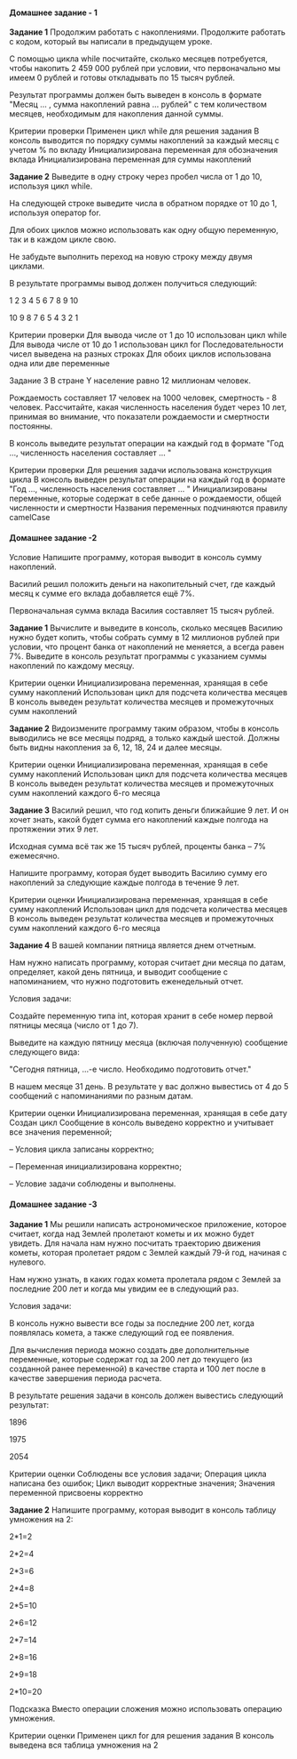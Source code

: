 #### **Домашнее задание - 1**

**Задание 1**
Продолжим работать с накоплениями. Продолжите работать с кодом, который вы написали в предыдущем уроке.

С помощью цикла while посчитайте, сколько месяцев потребуется, чтобы накопить 2 459 000 рублей при условии, 
что первоначально мы имеем 0 рублей и готовы откладывать по 15 тысяч рублей.

Результат программы должен быть выведен в консоль в формате "Месяц … , сумма накоплений равна … рублей" 
с тем количеством месяцев, необходимым для накопления данной суммы.

Критерии проверки
Применен цикл while для решения задания
В консоль выводится по порядку суммы накоплений за каждый месяц с учетом % по вкладу
Инициализирована переменная для обозначения вклада
Инициализирована переменная для суммы накоплений

**Задание 2**
Выведите в одну строку через пробел числа от 1 до 10, используя цикл while.

На следующей строке выведите числа в обратном порядке от 10 до 1, используя оператор for.

Для обоих циклов можно использовать как одну общую переменную, так и в каждом цикле свою.

Не забудьте выполнить переход на новую строку между двумя циклами.

В результате программы вывод должен получиться следующий:

1 2 3 4 5 6 7 8 9 10

10 9 8 7 6 5 4 3 2 1

Критерии проверки
Для вывода числе от 1 до 10 использован цикл while
Для вывода числе от 10 до 1 использован цикл for
Последовательности чисел выведена на разных строках
Для обоих циклов использована одна или две переменные

Задание 3
В стране Y население равно 12 миллионам человек.

Рождаемость составляет 17 человек на 1000 человек, смертность - 8 человек. Рассчитайте, 
какая численность населения будет через 10 лет, принимая во внимание, 
что показатели рождаемости и смертности постоянны.

В консоль выведите результат операции на каждый год в формате "Год …, численность населения составляет … "

Критерии проверки
Для решения задачи использована конструкция цикла
В консоль выведен результат операции на каждый год в формате "Год …, численность населения составляет … "
Инициализированы переменные, которые содержат в себе данные о рождаемости, общей численности и смертности
Названия переменных подчиняются правилу camelCase

#### **Домашнее задание -2**

Условие
Напишите программу, которая выводит в консоль сумму накоплений.

Василий решил положить деньги на накопительный счет, где каждый месяц к сумме его вклада добавляется ещё 7%.

Первоначальная сумма вклада Василия составляет 15 тысяч рублей.

**Задание 1**
Вычислите и выведите в консоль, сколько месяцев Василию нужно будет копить, 
чтобы собрать сумму в 12 миллионов рублей при условии, что процент банка от накоплений не меняется, 
а всегда равен 7%. Выведите в консоль результат программы с указанием суммы накоплений по каждому месяцу.

Критерии оценки
Инициализирована переменная, хранящая в себе сумму накоплений
Использован цикл для подсчета количества месяцев
В консоль выведен результат количества месяцев и промежуточных сумм накоплений

**Задание 2**
Видоизмените программу таким образом, чтобы в консоль выводились не все месяцы подряд, 
а только каждый шестой. Должны быть видны накопления за 6, 12, 18, 24 и далее месяцы.

Критерии оценки
Инициализирована переменная, хранящая в себе сумму накоплений
Использован цикл для подсчета количества месяцев
В консоль выведен результат количества месяцев и промежуточных сумм накоплений каждого 6-го месяца

**Задание 3**
Василий решил, что год копить деньги ближайшие 9 лет. И он хочет знать,
какой будет сумма его накоплений каждые полгода на протяжении этих 9 лет.

Исходная сумма всё так же 15 тысяч рублей, проценты банка – 7% ежемесячно.

Напишите программу, которая будет выводить Василию сумму его накоплений за следующие каждые полгода в течение 9 лет.

Критерии оценки
Инициализирована переменная, хранящая в себе сумму накоплений
Использован цикл для подсчета количества месяцев
В консоль выведен результат количества месяцев и промежуточных сумм накоплений каждого 6-го месяца

**Задание 4**
В вашей компании пятница является днем отчетным.

Нам нужно написать программу, которая считает дни месяца по датам, определяет, какой день пятница, 
и выводит сообщение с напоминанием, что нужно подготовить еженедельный отчет.

Условия задачи:

Создайте переменную типа int, которая хранит в себе номер первой пятницы месяца (число от 1 до 7).

Выведите на каждую пятницу месяца (включая полученную) сообщение следующего вида:

"Сегодня пятница, ...-е число. Необходимо подготовить отчет."

В нашем месяце 31 день. В результате у вас должно вывестись от 4 до 5 сообщений с напоминаниями по разным датам.

Критерии оценки
Инициализирована переменная, хранящая в себе дату
Создан цикл
Сообщение в консоль выведено корректно и учитывает все значения переменной;

– Условия цикла записаны корректно;

– Переменная инициализирована корректно;

– Условие задачи соблюдены и выполнены.

#### **Домашнее задание -3**

**Задание 1**
Мы решили написать астрономическое приложение, которое считает, когда над Землей пролетают кометы 
и их можно будет увидеть. Для начала нам нужно посчитать траекторию движения кометы, которая пролетает 
рядом с Землей каждый 79-й год, начиная с нулевого.

Нам нужно узнать, в каких годах комета пролетала рядом с Землей за последние 200 лет 
и когда мы увидим ее в следующий раз.

Условия задачи:

В консоль нужно вывести все годы за последние 200 лет, когда появлялась комета, а также следующий год ее появления.

Для вычисления периода можно создать две дополнительные переменные, которые содержат год за 200 лет 
до текущего (из созданной ранее переменной) в качестве старта и 100 лет после в качестве завершения периода расчета.

В результате решения задачи в консоль должен вывестись следующий результат:

1896

1975

2054


Критерии оценки
Соблюдены все условия задачи;
Операция цикла написана без ошибок;
Цикл выводит корректные значения;
Значения переменной присвоены корректно

**Задание 2**
Напишите программу, которая выводит в консоль таблицу умножения на 2:

2*1=2

2*2=4

2*3=6

2*4=8

2*5=10

2*6=12

2*7=14

2*8=16

2*9=18

2*10=20

Подсказка
Вместо операции сложения можно использовать операцию умножения.

Критерии оценки
Применен цикл for для решения задания
В консоль выведена вся таблица умножения на 2